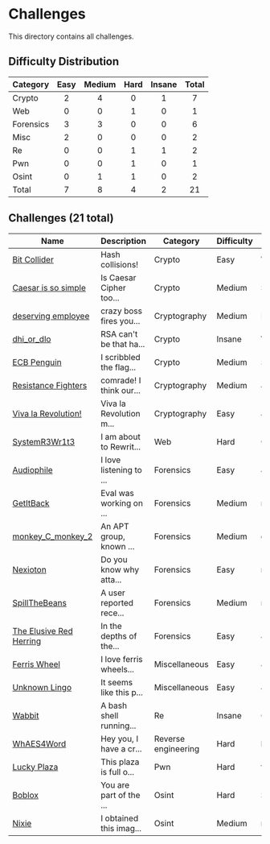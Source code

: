# Challenges
This directory contains all challenges.

## Difficulty Distribution
| Category | Easy | Medium | Hard | Insane | Total |
| -------- |:----:|:------:|:----:|:------:|:-----:|
| Crypto | 2 | 4 | 0 | 1 | 7 |
| Web | 0 | 0 | 1 | 0 | 1 |
| Forensics | 3 | 3 | 0 | 0 | 6 |
| Misc | 2 | 0 | 0 | 0 | 2 |
| Re | 0 | 0 | 1 | 1 | 2 |
| Pwn | 0 | 0 | 1 | 0 | 1 |
| Osint | 0 | 1 | 1 | 0 | 2 |
| Total | 7 | 8 | 4 | 2 | 21 |


## Challenges (21 total)
| Name | Description | Category | Difficulty | Author |
| ---- | ----------- | -------- | ---------- | ------ |
| [Bit Collider](<./crypto/Bit Collider>) | Hash collisions! | Crypto | Easy | Warri |
| [Caesar is so simple](<./crypto/Caesar is so simple>) | Is Caesar Cipher too... | Crypto | Medium | SpeedFox198 |
| [deserving employee](<./cryptography/deserving employee>) | crazy boss fires you... | Cryptography | Medium | Eugene |
| [dhi_or_dlo](<./crypto/dhi_or_dlo>) | RSA can't be that ha... | Crypto | Insane | Warri |
| [ECB Penguin](<./crypto/ECB Penguin>) | I scribbled the flag... | Crypto | Medium | SpeedFox198 |
| [Resistance Fighters](<./cryptography/Resistance Fighters>) | comrade! I think our... | Cryptography | Medium | Jun Jie |
| [Viva la Revolution!](<./cryptography/Viva la Revolution!>) | Viva la Revolution m... | Cryptography | Easy | Jun Jie |
| [SystemR3Wr1t3](<./web/SystemR3Wr1t3>) | I am about to Rewrit... | Web | Hard | Carl Voller |
| [Audiophile](<./forensics/Audiophile>) | I love listening to ... | Forensics | Easy | Jun Jie |
| [GetItBack](<./forensics/GetItBack>) | Eval was working on ... | Forensics | Medium | n00bth3b0x |
| [monkey_C_monkey_2](<./forensics/monkey_C_monkey_2>) | An APT group, known ... | Forensics | Medium | gatari |
| [Nexioton](<./forensics/Nexioton>) | Do you know why atta... | Forensics | Easy | n00bth3b0x |
| [SpillTheBeans](<./forensics/SpillTheBeans>) | A user reported rece... | Forensics | Medium | n00bth3b0x |
| [The Elusive Red Herring](<./forensics/The Elusive Red Herring>) | In the depths of the... | Forensics | Easy | Jun Jie |
| [Ferris Wheel](<./miscellaneous/Ferris Wheel>) | I love ferris wheels... | Miscellaneous | Easy | Jun Jie |
| [Unknown Lingo](<./miscellaneous/Unknown Lingo>) | It seems like this p... | Miscellaneous | Easy | Jun Jie |
| [Wabbit](<./re/Wabbit>) | A bash shell running... | Re | Insane | Carl Voller |
| [WhAES4Word](<./reverse engineering/WhAES4Word>) | Hey you, I have a cr... | Reverse engineering | Hard | leezhiwei |
| [Lucky Plaza](<./pwn/Lucky Plaza>) | This plaza is full o... | Pwn | Hard | flyyee |
| [Boblox](<./osint/Boblox>) | You are part of the ... | Osint | Hard | Sora |
| [Nixie](<./osint/Nixie>) | I obtained this imag... | Osint | Medium | n00bth3b0x |
